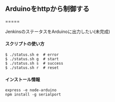 ## Arduinoをhttpから制御する
=====

JenkinsのステータスをArduinoに出力したい(未完成)

#### スクリプトの使い方
```
$ ./status.sh e  # error
$ ./status.sh g  # start
$ ./status.sh s  # success
$ ./status.sh r  # reset
```

#### インストール情報

```
express -e node-arduino
npm install -g serialport

```

